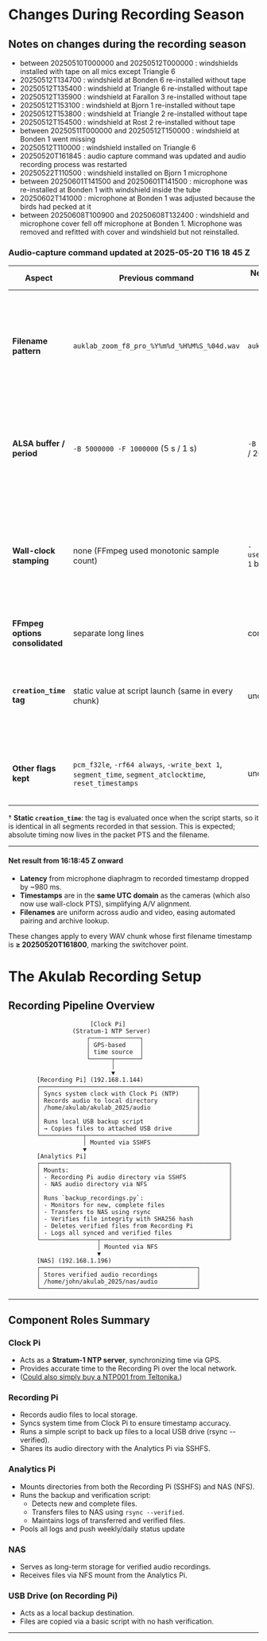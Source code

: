 # Changes During Recording Season

## Notes on changes during the recording season

- between 20250510T000000 and 20250512T000000 : windshields installed with tape on all mics except Triangle 6
- 20250512T134700 : windshield at Bonden 6 re-installed without tape
- 20250512T135400 : windshield at Triangle 6 re-installed without tape
- 20250512T135900 : windshield at Farallon 3 re-installed without tape
- 20250512T153100 : windshield at Bjorn 1 re-installed without tape
- 20250512T153800 : windshield at Triangle 2 re-installed without tape
- 20250512T154500 : windshield at Rost 2 re-installed without tape
- between 20250511T000000 and 20250512T150000 : windshield at Bonden 1 went missing
- 20250512T110000 : windshield installed on Triangle 6
- 20250520T161845 : audio capture command was updated and audio recording process was restarted
- 20250522T110500 : windshield installed on Bjorn 1 microphone
- between 20250601T141500 and 20250601T141500 : microphone was re-installed at Bonden 1 with windshield inside the tube
- 20250602T141000 : microphone at Bonden 1 was adjusted because the birds had pecked at it
- between 20250608T100900 and 20250608T132400 : windshield and microphone cover fell off microphone at Bonden 1. Microphone was removed and refitted with cover and windshield but not reinstalled.


### Audio-capture command updated at **2025-05-20 T16 18 45 Z**

| Aspect                          | **Previous command**                                                                                    | **New command (2025-05-20)**                        | Practical effect                                                                                                                                                             |
| ------------------------------- | ------------------------------------------------------------------------------------------------------- | --------------------------------------------------- | ---------------------------------------------------------------------------------------------------------------------------------------------------------------------------- |
| **Filename pattern**            | `auklab_zoom_f8_pro_%Y%m%d_%H%M%S_%04d.wav`                                                             | `auklab_%Y%m%dT%H%M%S.wav`                          | • ISO-8601 style (`YYYYMMDDTHHMMSS`) matches camera files.  <br>• Per-segment index (`_%04d`) removed because files now start exactly on the real-time boundary.             |
| **ALSA buffer / period**        | `-B 5000000 -F 1000000`  (5 s / 1 s)                                                                    | `-B 250000 -F 20000`  (250 ms / 20 ms)              | • Capture-to-timestamp latency shrinks from ≤ 1 s to **≤ 20 ms**. <br>• Still \~12 periods of safety against disk stalls.                                                    |
| **Wall-clock stamping**         | none (FFmpeg used monotonic sample count)                                                               | `-use_wallclock_as_timestamps 1` before `-i pipe:0` | • Every audio packet now carries **absolute UTC PTS**, phase-locked to the Stratum-1 NTP server.  <br>• Makes cross-correlation with camera audio a one-off constant offset. |
| **FFmpeg options consolidated** | separate long lines                                                                                     | combined / reordered                                | No functional change—just cleaner.                                                                                                                                           |
| **`creation_time` tag**         | static value at script launch (same in every chunk)                                                     | unchanged (still static) †                          | If per-file timestamps are needed, add a nightly post-stamp or drop the tag.  PTS + filename already encode exact start time.                                                |
| **Other flags kept**            | `pcm_f32le`, `-rf64 always`, `-write_bext 1`, `segment_time`, `segment_atclocktime`, `reset_timestamps` | unchanged                                           | Files stay RF64-safe, 10-min chunks start on clock boundary, contain BWF metadata.                                                                                           |

† **Static `creation_time`**: the tag is evaluated once when the script starts, so it is identical in all segments recorded in that session.  This is expected; absolute timing now lives in the packet PTS and the filename.

---

#### Net result from 16:18:45 Z onward

* **Latency** from microphone diaphragm to recorded timestamp dropped by \~980 ms.
* **Timestamps** are in the **same UTC domain** as the cameras (which also now use wall-clock PTS), simplifying A/V alignment.
* **Filenames** are uniform across audio and video, easing automated pairing and archive lookup.

These changes apply to every WAV chunk whose first filename timestamp is **≥ 20250520T161800**, marking the switchover point.



# The Akulab Recording Setup


## Recording Pipeline Overview

```
                       [Clock Pi]
                  (Stratum-1 NTP Server)
                      ┌──────────────┐
                      │ GPS-based    │
                      │ time source  │
                      └──────┬───────┘
                             │
                             ▼
        [Recording Pi] (192.168.1.144)
        ┌────────────────────────────────────────────┐
        │ Syncs system clock with Clock Pi (NTP)     │
        │ Records audio to local directory           │
        │ /home/akulab/akulab_2025/audio             │
        │                                            │
        │ Runs local USB backup script               │
        │ → Copies files to attached USB drive       │
        └────────────┬───────────────────────────────┘
                     │ Mounted via SSHFS
                     ▼
        [Analytics Pi]
        ┌─────────────────────────────────────────────────────┐
        │ Mounts:                                             │
        │ - Recording Pi audio directory via SSHFS            │
        │ - NAS audio directory via NFS                       │
        │                                                     │
        │ Runs `backup_recordings.py`:                        │
        │ - Monitors for new, complete files                  │
        │ - Transfers to NAS using rsync                      │
        │ - Verifies file integrity with SHA256 hash          │
        │ - Deletes verified files from Recording Pi          │
        │ - Logs all synced and verified files                │
        └────────────────┬────────────────────────────────────┘
                         │ Mounted via NFS
                         ▼
        [NAS] (192.168.1.196)
        ┌────────────────────────────────────────────┐
        │ Stores verified audio recordings           │
        │ /home/john/akulab_2025/nas/audio           │
        └────────────────────────────────────────────┘
```

---

## Component Roles Summary

### Clock Pi
- Acts as a **Stratum-1 NTP server**, synchronizing time via GPS.
- Provides accurate time to the Recording Pi over the local network.
- ([Could also simply buy a NTP001 from Teltonika.](https://www.dustinhome.se/product/5020038273/ntp001-ntp-server))

### Recording Pi
- Records audio files to local storage.
- Syncs system time from Clock Pi to ensure timestamp accuracy.
- Runs a simple script to back up files to a local USB drive (rsync --verified).
- Shares its audio directory with the Analytics Pi via SSHFS.

### Analytics Pi
- Mounts directories from both the Recording Pi (SSHFS) and NAS (NFS).
- Runs the backup and verification script:
  - Detects new and complete files.
  - Transfers files to NAS using `rsync --verified`.
  - Maintains logs of transferred and verified files.
- Pools all logs and push weekly/daily status update

### NAS
- Serves as long-term storage for verified audio recordings.
- Receives files via NFS mount from the Analytics Pi.

### USB Drive (on Recording Pi)
- Acts as a local backup destination.
- Files are copied via a basic script with no hash verification.

---

